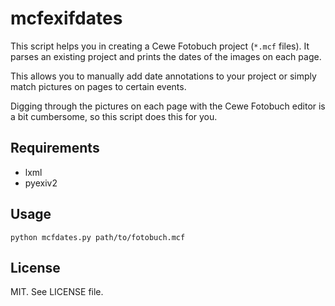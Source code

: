 # mcfexifdates

This script helps you in creating a Cewe Fotobuch project (`*.mcf` files).
It parses an existing project and prints the dates of the images on each
page.

This allows you to manually add date annotations to your project
or simply match pictures on pages to certain events.

Digging through the pictures on each page with the Cewe Fotobuch editor
is a bit cumbersome, so this script does this for you.

## Requirements

* lxml
* pyexiv2

## Usage

    python mcfdates.py path/to/fotobuch.mcf

## License

MIT. See LICENSE file.
